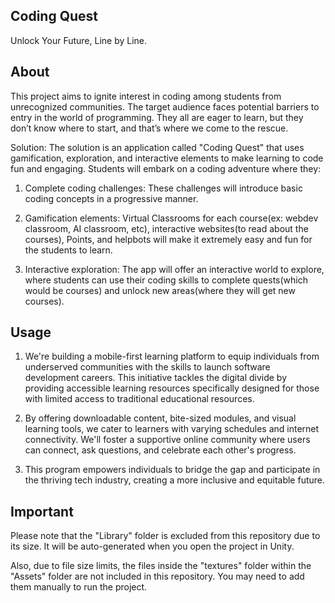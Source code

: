 ## Coding Quest
Unlock Your Future, Line by Line.

## About

This project aims to ignite interest in coding among students from unrecognized communities. 
The target audience faces potential barriers to entry in the world of programming. They all 
are eager to learn, but they don’t know where to start, and that’s where we come to the rescue.

Solution:
The solution is an application called "Coding Quest" that uses gamification, exploration, and 
interactive elements to make learning to code fun and engaging. Students will embark on a coding 
adventure where they:

1. Complete coding challenges: These challenges will introduce basic coding concepts in a progressive manner.

2. Gamification elements: Virtual Classrooms for each course(ex: webdev classroom, AI classroom, etc), interactive
   websites(to read about the courses), Points, and helpbots will make it extremely easy and fun for the students to learn.

3. Interactive exploration: The app will offer an interactive world to explore, where students can use their coding skills to
   complete quests(which would be courses) and unlock new areas(where they will get new courses).


## Usage

1. We're building a mobile-first learning platform to equip individuals from underserved communities with the skills to 
launch software development careers. This initiative tackles the digital divide by providing accessible learning resources 
specifically designed for those with limited access to traditional educational resources.

2. By offering downloadable content, bite-sized modules, and visual learning tools, we cater to learners with varying schedules 
and internet connectivity.  We'll foster a supportive online community where users can connect, ask questions, and celebrate each
other's progress.

3. This program empowers individuals to bridge the gap and participate in the thriving tech industry, creating a more inclusive and
   equitable future.


## Important

Please note that the "Library" folder is excluded from this repository due to its size. It will be auto-generated when you open the project in Unity.

Also, due to file size limits, the files inside the "textures" folder within the "Assets" folder are not included in this repository. You may need to add them manually to run the project.
